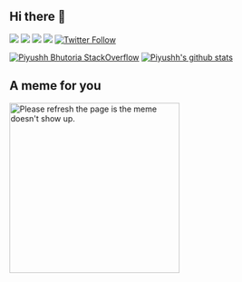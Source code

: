 ## Hi there 👋

[<img src="https://img.shields.io/badge/medium-%2312100E.svg?&style=for-the-badge&logo=medium&logoColor=white" />](https://medium.com/@piyushhbhutoria)
[<img src="https://img.shields.io/badge/linkedin-%230077B5.svg?&style=for-the-badge&logo=linkedin&logoColor=white" />](http://linkedin.com/in/piyushh-bhutoria/)
[<img src = "https://img.shields.io/badge/instagram-%23E4405F.svg?style=for-the-badge&logo=instagram&logoColor=white">](https://www.instagram.com/dr.piyushh/)
[<img src ="https://img.shields.io/badge/Website-pb-%23.svg?&style=for-the-badge&logo=&logoColor=white%22">](https://piyushhbhutoria.github.io/)
[![Twitter Follow](https://img.shields.io/twitter/follow/Piyushhb?color=blue&logo=twitter&style=for-the-badge)](https://twitter.com/Piyushhb)

[![Piyushh Bhutoria StackOverflow](https://github-readme-stackoverflow.vercel.app/?userID=8202594)](https://stackoverflow.com/users/8202594/iwasidiotic)
[![Piyushh's github stats](https://github-readme-stats.vercel.app/api?username=Piyushhbhutoria&show_icons=true&count_private=true&include_all_commits=true)](https://github.com/Piyushhbhutoria)

## A meme for you

<img src='https://random-memer.herokuapp.com/' title="Meme" alt="Please refresh the page is the meme doesn't show up." width="300">
